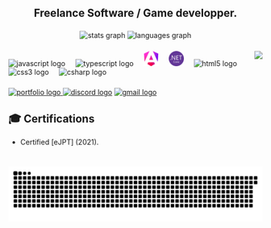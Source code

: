 <h2 align="center">Freelance Software / Game developper.</h2>

###

<div align="center">
  <img src="https://github-readme-stats.vercel.app/api?username=ptitpoussey&show_icons=true&theme=tokyonight" height="150" alt="stats graph"  />
  <img src="https://github-readme-stats.vercel.app/api/top-langs?username=ptitpoussey&locale=en&hide_title=false&layout=compact&card_width=320&langs_count=5&theme=dracula&hide_border=false" height="150" alt="languages graph"  />
</div>

###

<img align="right" height="150" src="https://avatars.githubusercontent.com/u/52416358?v=4"  />


<div align="left">
  <img src="https://cdn.jsdelivr.net/gh/devicons/devicon/icons/javascript/javascript-original.svg" height="30" alt="javascript logo"  />
  <img width="12" />
  <img src="https://cdn.jsdelivr.net/gh/devicons/devicon/icons/typescript/typescript-original.svg" height="30" alt="typescript logo"  />
  <img width="12" />
  <img src="https://github.com/devicons/devicon/blob/v2.16.0/icons/angular/angular-original.svg" height="30" alt="angular logo"  />
  <img width="12" />
  <img src="https://github.com/devicons/devicon/blob/v2.16.0/icons/dotnetcore/dotnetcore-original.svg" height="30" alt="dotnet logo"  />
  <img width="12" />
  <img src="https://cdn.jsdelivr.net/gh/devicons/devicon/icons/html5/html5-original.svg" height="30" alt="html5 logo"  />
  <img width="12" />
  <img src="https://cdn.jsdelivr.net/gh/devicons/devicon/icons/css3/css3-original.svg" height="30" alt="css3 logo"  />
  <img width="12" />
  <img src="https://cdn.jsdelivr.net/gh/devicons/devicon/icons/csharp/csharp-original.svg" height="30" alt="csharp logo"  />
</div>

###

<div align="left">
  <a href="https://guns.lol/playzo" target="_blank">
    <img src="https://img.shields.io/static/v1?message=Portfolio&logo=firefox&label=&color=orange&logoColor=white&labelColor=&style=for-the-badge" height="35" alt="portfolio logo" />
  </a>
  <a href="https://discord.com/users/212655658082762753"><img src="https://img.shields.io/static/v1?message=Discord&logo=discord&label=&color=7289DA&logoColor=white&labelColor=&style=for-the-badge" height="35" alt="discord logo"  /></a>
  <a href="mailto:lppousset@protonmail.com"><img src="https://img.shields.io/static/v1?message=Gmail&logo=gmail&label=&color=D14836&logoColor=white&labelColor=&style=for-the-badge" height="35" alt="gmail logo"  /></a>
</div>

## 🎓 Certifications
- Certified [eJPT] (2021).
###

<br clear="both">

<img src="github-user-contribution.svg" />

###
